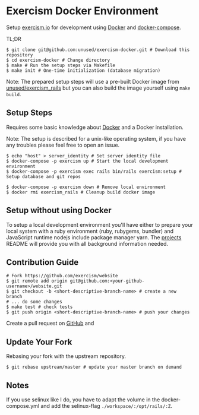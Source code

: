 # Exercism Docker Environment

Setup [exercism.io][website] for development using [Docker] and
[docker-compose].

TL;DR

```
$ git clone git@github.com:unused/exercism-docker.git # Download this repository
$ cd exercism-docker # Change directory
$ make # Run the setup steps via Makefile
$ make init # One-time initialization (database migration)
```

Note: The prepared setup steps will use a pre-built Docker image from
[unused/exercism\_rails][dockerhub] but you can also build the image yourself
using `make build`.

## Setup Steps

Requires some basic knowledge about [Docker] and a Docker installation.

Note: The setup is described for a unix-like operating system, if you have any
troubles please feel free to open an issue.

```
$ echo "host" > server_identity # Set server identity file
$ docker-compose -p exercism up # Start the local development environment
$ docker-compose -p exercism exec rails bin/rails exercism:setup # Setup database and git repos

$ docker-compose -p exercism down # Remove local environment
$ docker rmi exercism_rails # Cleanup build docker image
```

## Setup without using Docker

To setup a local development environment you'll have either to prepare your
local system with a ruby environment (ruby, rubygems, bundler) and JavaScript
runtime nodejs include package manager yarn. The [projects][project] README
will provide you with all background information needed.

## Contribution Guide

```
# Fork https://github.com/exercism/website
$ git remote add origin git@github.com:<your-github-username>/website.git
$ git checkout -b <short-descriptive-branch-name> # create a new branch
# ... do some changes
$ make test # check tests
$ git push origin <short-descriptive-branch-name> # push your changes
```

Create a pull request on [GitHub][project] and

## Update Your Fork

Rebasing your fork with the upstream repository.

```
$ git rebase upstream/master # update your master branch on demand
```

## Notes

If you use selinux like I do, you have to adapt the volume in the
docker-compose.yml and add the selinux-flag `./workspace/:/opt/rails/:Z`.


[Docker]: https://www.docker.com/what-docker "What is Docker?"
[docker-compose]: https://docs.docker.com/compose/ "Docker Compose"
[project]: https://github.com/exercism/website "Exercism Website on GitHub"
[website]: https://exercism.io/ "Exercism Website"
[dockerhub]: https://hub.docker.com/r/unused/exercism_rails/

